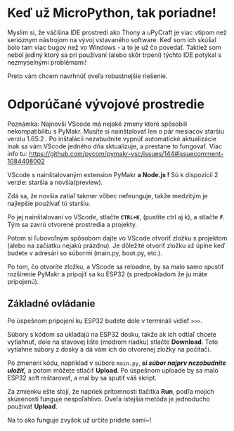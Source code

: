 # Keď už MicroPython, tak poriadne!

Myslím si, že väčšina IDE prostredí ako Thony a uPyCraft je viac vtipom než serióznym nástrojom na vývoj vstavaného software. Keď som ich skúšal bolo tam viac bugov než vo Windows - a to je už čo povedať. Taktiež som nebol jediný ktorý sa pri používaní (alebo skôr trpení) týchto IDE potýkal s nezmyselnými problémami!

Preto vám chcem navrhnúť oveľa robustnejšie riešenie.

# Odporúčané vývojové prostredie

Poznámka: Najnovší VScode má nejaké zmeny ktoré spôsobili nekompatibilitu s PyMakr. Musíte si nainštalovať len o pár mesiacov staršiu verziu 1.65.2 . Po inštalácii nezabudnite vypnúť automatické aktualizácie inak sa vám VScode jedného dňa sktualizuje, a prestane to fungovať. Viac info tu: https://github.com/pycom/pymakr-vsc/issues/144#issuecomment-1084408002

VScode s nainštalovaným extension PyMakr **a Node.js !** Sú k dispozícií 2 verzie: staršia a novšia(preview).

Zdá sa, že novšia zatiaľ takmer vôbec nefeunguje, takže medzitým je najlepšie používať tú staršiu.

Po jej nainštalovaní vo VScode, stlačte **`CTRL+K`**, (pustite ctrl aj k), a stlačte **`F`**. Tým sa zavrú otvorené prostredia a projekty.

Potom si ľubovoľným spôsobom dajte vo VScode otvoriť zložku s projektom (alebo na začiatku nejakú prázdnu). Je dôležité otvoriť zložku až úplne keď budete v adresári so súbormi (main.py, boot.py, etc.).

Po tom, čo otvoríte zložku, a VScode sa reloadne, by sa malo samo spustiť rozšírenie PyMakr a pripojiť sa ku ESP32 (s predpokladom že ju máte pripojenú).

## Základné ovládanie

Po úspešnom pripojení ku ESP32 budete dole v termináli vidieť `>>>`.

Súbory s kódom sa ukladajú na ESP32 dosku, takže ak ich odtiaľ chcete vytiahnuť, dole na stavovej lište (modrom riadku) stlačte **Download**. Toto vytiahne súbory z dosky a dá vám ich do otvorenej zložky na počítači.

Po zmenení kódu, napríklad v súbore `main.py`, ***si súbor najprv nezabudnite uložiť,*** a potom môžete stlačiť **Upload**. Po úspešnom uploade by sa malo ESP32 soft reštarovať, a mal by sa sputiť váš skript.

Za zmienku ešte stojí, že napriek prítomnosti tlačítka **Run**, podľa mojich skúseností funguje nespoľahlivo. Oveľa istejšia metóda je jednoducho používať **Upload**.

Na to ako funguje zvyšok už určite prídete sami~!
